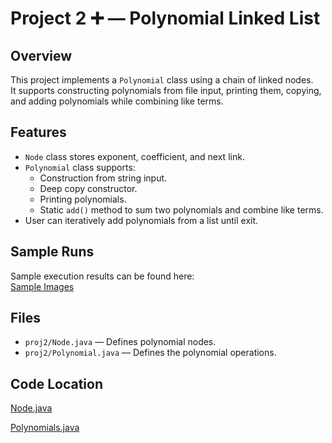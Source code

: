 # Project 2 ➕ — Polynomial Linked List

## Overview
This project implements a `Polynomial` class using a chain of linked nodes.  
It supports constructing polynomials from file input, printing them, copying, and adding polynomials while combining like terms.

## Features
- `Node` class stores exponent, coefficient, and next link.  
- `Polynomial` class supports:  
  - Construction from string input.  
  - Deep copy constructor.  
  - Printing polynomials.  
  - Static `add()` method to sum two polynomials and combine like terms.  
- User can iteratively add polynomials from a list until exit.

## Sample Runs
Sample execution results can be found here:  
[Sample Images](./ProjScreenShotsVSH.pdf)

## Files
- `proj2/Node.java` — Defines polynomial nodes.  
- `proj2/Polynomial.java` — Defines the polynomial operations.  

## Code Location

[Node.java](./src/proj2/Node.java)

[Polynomials.java](./src/proj2/Polynomials.java)
